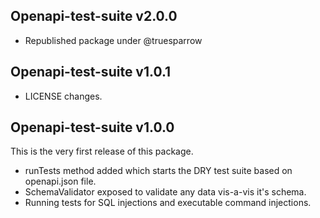 ## Openapi-test-suite v2.0.0
- Republished package under @truesparrow

## Openapi-test-suite v1.0.1
- LICENSE changes.

## Openapi-test-suite v1.0.0
This is the very first release of this package.
- runTests method added which starts the DRY test suite based on openapi.json file.
- SchemaValidator exposed to validate any data vis-a-vis it's schema.
- Running tests for SQL injections and executable command injections.
